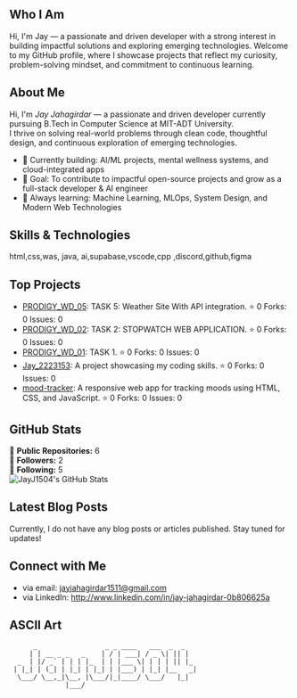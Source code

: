 ## Who I Am

Hi, I'm Jay — a passionate and driven developer with a strong interest in building impactful solutions and exploring emerging technologies.
Welcome to my GitHub profile, where I showcase projects that reflect my curiosity, problem-solving mindset, and commitment to continuous learning.

## About Me

Hi, I'm *Jay Jahagirdar* — a passionate and driven developer currently pursuing B.Tech in Computer Science at MIT-ADT University.  
I thrive on solving real-world problems through clean code, thoughtful design, and continuous exploration of emerging technologies.

- 🌱 Currently building: AI/ML projects, mental wellness systems, and cloud-integrated apps  
- 🎯 Goal: To contribute to impactful open-source projects and grow as a full-stack developer & AI engineer  
- 📘 Always learning: Machine Learning, MLOps, System Design, and Modern Web Technologies

## Skills & Technologies

html,css,was, java, ai,supabase,vscode,cpp ,discord,github,figma

## Top Projects

- [PRODIGY_WD_05](https://github.com/JayJ1504/PRODIGY_WD_05): TASK 5: Weather Site With API integration. ⭐️ 0 Forks: 0 Issues: 0
- [PRODIGY_WD_02](https://github.com/JayJ1504/PRODIGY_WD_02): TASK 2: STOPWATCH WEB APPLICATION. ⭐️ 0 Forks: 0 Issues: 0
- [PRODIGY_WD_01](https://github.com/JayJ1504/PRODIGY_WD_01): TASK 1. ⭐️ 0 Forks: 0 Issues: 0
- [Jay_2223153](https://github.com/JayJ1504/Jay_2223153): A project showcasing my coding skills. ⭐️ 0 Forks: 0 Issues: 0
- [mood-tracker](https://github.com/JayJ1504/mood-tracker): A responsive web app for tracking moods using HTML, CSS, and JavaScript. ⭐️ 0 Forks: 0 Issues: 0

## GitHub Stats

🌟 **Public Repositories:** 6  
👥 **Followers:** 2  
🔗 **Following:** 5  
![JayJ1504's GitHub Stats](https://github-readme-stats.vercel.app/api?username=JayJ1504&show_icons=true&theme=radical)

## Latest Blog Posts

Currently, I do not have any blog posts or articles published. Stay tuned for updates!

## Connect with Me

* via email: jayjahagirdar1511@gmail.com
* via LinkedIn: http://www.linkedin.com/in/jay-jahagirdar-0b806625a

## ASCII Art

```
      _                 _ _ ____   ___  _  _   
     | | __ _ _   _    | / | ___| / _ \| || |  
  _  | |/ _` | | | |_  | | |___ \| | | | || |_ 
 | |_| | (_| | |_| | |_| | |___) | |_| |__   _|
  \___/ \__,_|\__, |\___/|_|____/ \___/   |_|  
              |___/                            
